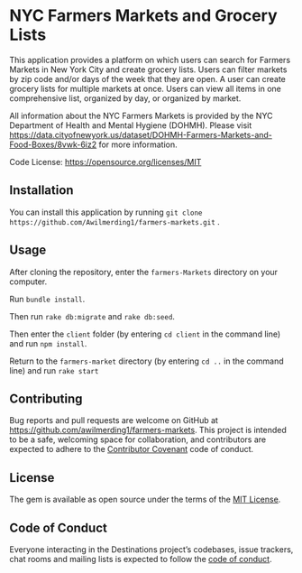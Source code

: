 # NYC Farmers Markets and Grocery Lists


This application provides a platform on which users can search for Farmers Markets in New York City and create grocery lists. Users can filter markets by zip code and/or days of the week that they are open.  A user can create grocery lists for multiple markets at once. Users can view all items in one comprehensive list, organized by day, or organized by market.

All information about the NYC Farmers Markets is provided by the NYC Department of Health and Mental Hygiene (DOHMH). Please visit https://data.cityofnewyork.us/dataset/DOHMH-Farmers-Markets-and-Food-Boxes/8vwk-6iz2 for more information.

Code License: https://opensource.org/licenses/MIT

## Installation

You can install this application by running `git clone https://github.com/Awilmerding1/farmers-markets.git` .

## Usage

After cloning the repository, enter the `farmers-Markets` directory on your computer.

Run `bundle install`.

Then run `rake db:migrate` and `rake db:seed`.

Then enter the `client` folder (by entering `cd client` in the command line) and run `npm install`.

Return to the `farmers-market` directory (by entering `cd ..` in the command line) and run `rake start`


## Contributing

Bug reports and pull requests are welcome on GitHub at https://github.com/awilmerding1/farmers-markets. This project is intended to be a safe, welcoming space for collaboration, and contributors are expected to adhere to the [Contributor Covenant](http://contributor-covenant.org) code of conduct.

## License

The gem is available as open source under the terms of the [MIT License](https://opensource.org/licenses/MIT).

## Code of Conduct

Everyone interacting in the Destinations project’s codebases, issue trackers, chat rooms and mailing lists is expected to follow the [code of conduct](https://github.com/Awilmerding1/farmers-markets/blob/master/CODE_OF_CONDUCT.md).
